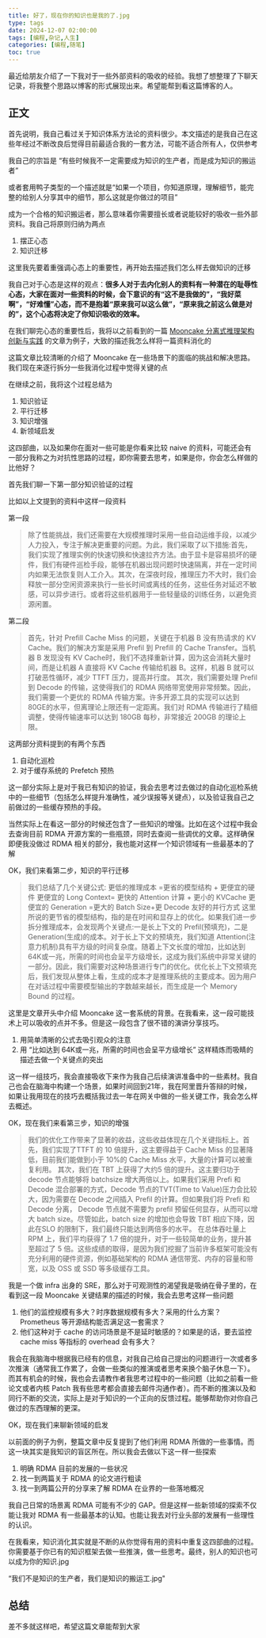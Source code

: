 ```yaml
---
title: 好了，现在你的知识也是我的了.jpg
type: tags
date: 2024-12-07 02:00:00
tags: [编程,杂记,人生]
categories: [编程,随笔]
toc: true
---
```


最近给朋友介绍了一下我对于一些外部资料的吸收的经验。我想了想整理了下聊天记录，将我整个思路以博客的形式展现出来。希望能帮到看这篇博客的人。

<!--more-->

## 正文

首先说明，我自己看过关于知识体系方法论的资料很少。本文描述的是我自己在这些年经过不断改良后觉得目前最适合我的一套方法，可能不适合所有人，仅供参考

我自己的宗旨是 “有些时候我不一定需要成为知识的生产者，而是成为知识的搬运者”

或者套用鸭子类型的一个描述就是“如果一个项目，你知道原理，理解细节，能完整的给别人分享其中的细节，那么这就是你做过的项目”

成为一个合格的知识搬运者，那么意味着你需要擅长或者说能较好的吸收一些外部资料。我自己将原则归纳为两点

1. 摆正心态
2. 知识迁移

这里我先要着重强调心态上的重要性，再开始去描述我们怎么样去做知识的迁移

我自己对于心态是这样的观点：**很多人对于去内化别人的资料有一种潜在的耻辱性心态，大家在面对一些资料的时候，会下意识的有“这不是我做的”，“我好菜啊”，“好难懂”心态，而不是抱着“原来我可以这么做”，“原来我之前这么做是对的”，这个心态将决定了你知识吸收的效率。**

在我们聊完心态的重要性后，我将以之前看到的一篇 [Mooncake 分离式推理架构创新与实践](https://mp.weixin.qq.com/s/vL582Eulh-s5JKt18HZpbw) 的文章为例子，大致的描述我怎么样将一篇资料消化的

这篇文章比较清晰的介绍了 Mooncake 在一些场景下的面临的挑战和解决思路。我们现在来逐行拆分一些我消化过程中觉得关键的点

在继续之前，我将这个过程总结为

1. 知识验证
2. 平行迁移
3. 知识增强
4. 新领域启发

这四部曲，以及如果你在面对一些可能是你看来比较 naive 的资料，可能还会有一部分我称之为对抗性思路的过程，即你需要去思考，如果是你，你会怎么样做的比他好？

首先我们聊一下第一部分知识验证的过程

比如以上文提到的资料中这样一段资料

第一段

> 除了性能挑战，我们还需要在大规模推理时采用一些自动运维手段，以减少人力投入，专注于解决更重要的问题。为此，我们采取了以下措施:首先，我们实现了推理实例的快速切换和快速拉齐方法。由于显卡是容易损坏的硬件，我们有硬件巡检手段，能够在机器出现问题时快速隔离，并在一定时间内如果无法恢复则人工介入。其次，在深夜时段，推理压力不大时，我们会释放一部分空闲资源来执行一些长时间或离线的任务，这些任务对延迟不敏感，可以异步进行。或者将这些机器用于一些轻量级的训练任务，以避免资源闲置。

第二段

> 首先，针对 Prefill Cache Miss 的问题，关键在于机器 B 没有热请求的 KV Cache。我们的解决方案是采用 Prefil 到 Prefill 的 Cache Transfer。当机器 B 发现没有 KV Cache时，我们不选择重新计算，因为这会消耗大量时间，而是让机器 A 直接将 KV Cache 传输给机器 B。这样，机器 B 就可以打破恶性循环，减少 TTFT 压力，提高并行度。
> 其次，我们需要处理 Prefil 到 Decode 的传输，这使得我们的 RDMA 网络带宽使用非常频繁。因此，我们需要一个更优的 RDMA 传输方案。许多开源工具的实现可以达到 80GE的水平，但离理论上限还有一定距离。我们对 RDMA 传输进行了精细调整，使得传输速率可以达到 180GB 每秒，非常接近 200GB 的理论上限。

这两部分资料提到的有两个东西

1. 自动化巡检
2. 对于缓存系统的 Prefetch 预热

这一部分实际上是对于我已有知识的验证，我会去思考过去做过的自动化巡检系统中的一些细节（包括怎么样提升准确性，减少误报等关键点），以及验证我自己之前做过的一些缓存预热的手段。

当然实际上在看这一部分的时候还包含了一些知识的增强。比如在这个过程中我会去查询目前 RDMA 开源方案的一些瓶颈，同时去查阅一些调优的文章。这样确保即便我没做过 RDMA 相关的部分，我也能对这样一个知识领域有一些最基本的了解

OK，我们来看第二步，知识的平行迁移

> 我们总结了几个关键公式:
> 更低的推理成本 =更省的模型结构 + 更便宜的硬件
> 更便宜的 Long Context= 更快的 Attention 计算 + 更小的 KVCache
> 更便宜的 Generation =更大的 Batch Size+更 Decode 友好的并行方式
> 这里所说的更节省的模型结构，指的是在时间和显存上的优化。如果我们进一步拆分推理成本，会发现两个关键点:一是长上下文的 Prefil(预填充)，二是 Generation(生成)的成本。对于长上下文的预填充，我们知道 Attention(注意力机制)具有平方级的时间复杂度。随着上下文长度的增加，比如达到 64K或一兆，所需的时间也会呈平方级增长，这成为我们系统中非常关键的一部分。因此，我们需要对这种场景进行专门的优化。优化长上下文预填充后，我们发现从整体上看，生成的成本才是推理系统的主要成本。因为用户在对话过程中需要模型输出的字数越来越长，而生成是一个 Memory Bound 的过程。

这里是文章开头中介绍 Mooncake 这一套系统的背景。在我看来，这一段可能技术上可以吸收的点并不多。但是这一段包含了很不错的演讲分享技巧。

1. 用简单清晰的公式去吸引观众的注意
2. 用 “比如达到 64K或一兆，所需的时间也会呈平方级增长” 这样精炼而吸睛的描述去做一个关键点的突出

这一样一组技巧，我会直接吸收下来作为我自己后续演讲准备中的一些素材。我自己也会在脑海中构建一个场景，如果时间回到21年，我在阿里晋升答辩的时候，如果让我用现在的技巧去概括我过去一年在网关中做的一些关键工作，我会怎么样去概述。

OK，现在我们来看第三步，知识的增强

> 我们的优化工作带来了显著的收益，这些收益体现在几个关键指标上。首先，我们实现了TTFT 的 10 倍提升，这主要得益于 Cache Miss 的显著降低，目前我们能做到小于 10%的 Cache Miss 水平，大量的计算可以被重复利用。
> 其次，我们在 TBT 上获得了大约5 倍的提升。这主要归功于 decode 节点能够将 batchsize 增大两倍以上。如果我们采用 Prefi 和 Decode 混合部署的方式，Decode 节点的TVT(Time to Value)压力会比较大，因为需要在 Decode 之间插入 Prefil 的计算。但如果我们将 Prefi 和 Decode 分离， Decode 节点就不需要为 prefil 预留任何显存，从而可以增大 batch size。尽管如此，batch size 的增加也会导致 TBT 相应下降，因此在SLO 的限制下，我们最终只能达到两倍多的水平。
> 在总体吞吐量上 RPM 上，我们平均获得了 1.7 倍的提升，对于一些较简单的业务，提升甚至超过了 5 倍。这些成绩的取得，是因为我们挖掘了当前许多框架可能没有充分利用的硬件资源，例如基础架构的 RDMA 通信带宽、内存的容量和带宽，以及 OSS 或 SSD 等多级缓存工具。

我是一个做 infra 出身的 SRE，那么对于可观测性的渴望我是吸纳在骨子里的，在看到这一段 Mooncake 关键结果的描述的时候，我会去思考这样一些问题

1. 他们的监控规模有多大？时序数据规模有多大？采用的什么方案？Prometheus 等开源结构能否满足这一套需求？
2. 他们这种对于 cache 的访问场景是不是延时敏感的？如果是的话，要去监控 cache miss 等指标的 overhead 会有多大？

我会在我脑海中根据我已经有的信息，对我自己给自己提出的问题进行一次或者多次推演（通常我工作累了，会做一些类似的推演或者思考来换个脑子休息一下）。而其有机会的时候，我也会去请教作者我思考过程中的一些问题（比如之前看一些论文或者内核 Patch 我有些思考都会直接去邮件沟通作者）。而不断的推演以及和同行不断的交流，实际上是对于知识的一个正向的反馈过程。能够帮助你对你自己做过的东西理解的更深。

OK，现在我们来聊新领域的启发

以前面的例子为例，整篇文章中反复提到了他们利用 RDMA 所做的一些事情。而这一块其实是我知识的盲区所在。所以我会去做以下这一样一些探索

1. 明确 RDMA 目前的发展的一些状况
2. 找一到两篇关于 RDMA 的论文进行粗读
3. 找一到两篇公开的分享来了解 RDMA 在业界的一些落地概况

我自己日常的场景离 RDMA 可能有不少的 GAP。但是这样一些新领域的探索不仅能让我对 RDMA 有一些最基本的认知。也能让我去对行业头部的发展有一些理性的认识。

在我看来，知识消化其实就是不断的从你觉得有用的资料中重复这四部曲的过程。你需要基于你已有的知识框架去做一些推演，做一些思考。最终，别人的知识也可以成为你的知识.jpg

“我们不是知识的生产者，我们是知识的搬运工.jpg"

## 总结

差不多就这样吧，希望这篇文章能帮到大家

